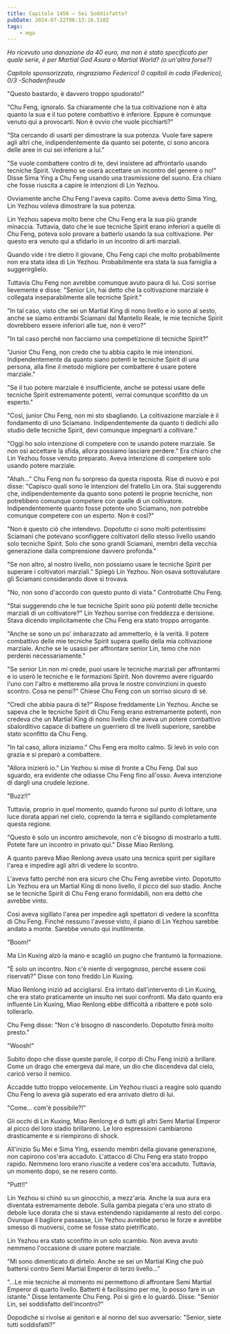 ```yaml
---
title: Capitolo 1456 – Sei Soddisfatto?
pubDate: 2024-07-22T06:13:16.510Z
tags:
    - mga
---
```



<em>Ho ricevuto una donazione da 40 euro, ma non è stato specificato per quale serie, è per Martial God Asura o Martial World? (o un'altra forse?)</em>


<em>Capitolo sponsorizzato, ringraziamo Federico!
0 capitoli in coda (Federico), 0/3
-Schadenfreude</em>


"Questo bastardo, è davvero troppo spudorato!"


"Chu Feng, ignoralo. Sa chiaramente che la tua coltivazione non è alta quanto la sua e il tuo potere combattivo è inferiore. Eppure è comunque venuto qui a provocarti. Non è ovvio che vuole picchiarti?"


"Sta cercando di usarti per dimostrare la sua potenza. Vuole fare sapere agli altri che, indipendentemente da quanto sei potente, ci sono ancora delle aree in cui sei inferiore a lui."


"Se vuole combattere contro di te, devi insistere ad affrontarlo usando tecniche Spirit. Vedremo se oserà accettare un incontro del genere o no!" Disse Sima Ying a Chu Feng usando una trasmissione del suono. Era chiaro che fosse riuscita a capire le intenzioni di Lin Yezhou.


Ovviamente anche Chu Feng l'aveva capito. Come aveva detto Sima Ying, Lin Yezhou voleva dimostrare la sua potenza.


Lin Yezhou sapeva molto bene che Chu Feng era la sua più grande minaccia. Tuttavia, dato che le sue tecniche Spirit erano inferiori a quelle di Chu Feng, poteva solo provare a batterlo usando la sua coltivazione. Per questo era venuto qui a sfidarlo in un incontro di arti marziali.


Quando vide i tre dietro il giovane, Chu Feng capì che molto probabilmente non era stata idea di Lin Yezhou. Probabilmente era stata la sua famiglia a suggerirglielo.


Tuttavia Chu Feng non avrebbe comunque avuto paura di lui. Così sorrise lievemente e disse: "Senior Lin, hai detto che la coltivazione marziale è collegata inseparabilmente alle tecniche Spirit."


"In tal caso, visto che sei un Martial King di nono livello e io sono al sesto, anche se siamo entrambi Sciamani dal Mantello Reale, le mie tecniche Spirit dovrebbero essere inferiori alle tue, non è vero?"


"In tal caso perché non facciamo una competizione di tecniche Spirit?"


"Junior Chu Feng, non credo che tu abbia capito le mie intenzioni. Indipendentemente da quanto siano potenti le tecniche Spirit di una persona, alla fine il metodo migliore per combattere è usare potere marziale."


"Se il tuo potere marziale è insufficiente, anche se potessi usare delle tecniche Spirit estremamente potenti, verrai comunque sconfitto da un esperto."


"Così, junior Chu Feng, non mi sto sbagliando. La coltivazione marziale è il fondamento di uno Sciamano. Indipendentemente da quanto ti dedichi allo studio delle tecniche Spirit, devi comunque impegnarti a coltivare."


"Oggi ho solo intenzione di competere con te usando potere marziale. Se non osi accettare la sfida, allora possiamo lasciare perdere." Era chiaro che Lin Yezhou fosse venuto preparato. Aveva intenzione di competere solo usando potere marziale.


"Ahah..." Chu Feng non fu sorpreso da questa risposta. Rise di nuovo e poi disse: "Capisco quali sono le intenzioni del fratello Lin ora. Stai suggerendo che, indipendentemente da quanto sono potenti le proprie tecniche, non potrebbero comunque competere con quelle di un coltivatore. Indipendentemente quanto fosse potente uno Sciamano, non potrebbe comunque competere con un esperto. Non è così?"


"Non è questo ciò che intendevo. Dopotutto ci sono molti potentissimi Sciamani che potevano sconfiggere coltivatori dello stesso livello usando solo tecniche Spirit. Solo che sono grandi Sciamani, membri della vecchia generazione dalla comprensione davvero profonda."


"Se non altro, al nostro livello, non possiamo usare le tecniche Spirit per superare i coltivatori marziali." Spiegò Lin Yezhou. Non osava sottovalutare gli Sciamani considerando dove si trovava.


"No, non sono d'accordo con questo punto di vista." Controbatté Chu Feng.


"Stai suggerendo che le tue tecniche Spirit sono più potenti delle tecniche marziali di un coltivatore?" Lin Yezhou sorrise con freddezza e derisione. Stava dicendo implicitamente che Chu Feng era stato troppo arrogante.


"Anche se sono un po' imbarazzato ad ammetterlo, è la verità. Il potere combattivo delle mie tecniche Spirit supera quello della mia coltivazione marziale. Anche se le usassi per affrontare senior Lin, temo che non perderei necessariamente."


"Se senior Lin non mi crede, puoi usare le tecniche marziali per affrontarmi e io userò le tecniche e le formazioni Spirit. Non dovremo avere riguardo l'uno con l'altro e metteremo alla prova le nostre convinzioni in questo scontro. Cosa ne pensi?" Chiese Chu Feng con un sorriso sicuro di sé.


"Credi che abbia paura di te?" Rispose freddamente Lin Yezhou. Anche se sapeva che le tecniche Spirit di Chu Feng erano estremamente potenti, non credeva che un Martial King di nono livello che aveva un potere combattivo sbalorditivo capace di battere un guerriero di tre livelli superiore, sarebbe stato sconfitto da Chu Feng.


"In tal caso, allora iniziamo." Chu Feng era molto calmo. Si levò in volo con grazia e si preparò a combattere.


"Allora inizierò io." Lin Yezhou si mise di fronte a Chu Feng. Dal suo sguardo, era evidente che odiasse Chu Feng fino all'osso. Aveva intenzione di dargli una crudele lezione.


"Buzz!!"


Tuttavia, proprio in quel momento, quando furono sul punto di lottare, una luce dorata apparì nel cielo, coprendo la terra e sigillando completamente questa regione.


"Questo è solo un incontro amichevole, non c'è bisogno di mostrarlo a tutti. Potete fare un incontro in privato qui." Disse Miao Renlong.


A quanto pareva Miao Renlong aveva usato una tecnica spirit per sigillare l'area e impedire agli altri di vedere lo scontro.


L'aveva fatto perché non era sicuro che Chu Feng avrebbe vinto. Dopotutto Lin Yezhou era un Martial King di nono livello, il picco del suo stadio. Anche se le tecniche Spirit di Chu Feng erano formidabili, non era detto che avrebbe vinto.


Così aveva sigillato l'area per impedire agli spettatori di vedere la sconfitta di Chu Feng. Finché nessuno l'avesse visto, il piano di Lin Yezhou sarebbe andato a monte. Sarebbe venuto qui inutilmente.


"Boom!"


Ma Lin Kuxing alzò la mano e scagliò un pugno che frantumò la formazione.


"È solo un incontro. Non c'è niente di vergognoso, perché essere così riservati?" Disse con tono freddo Lin Kuxing.


Miao Renlong iniziò ad accigliarsi. Era irritato dall'intervento di Lin Kuxing, che era stato praticamente un insulto nei suoi confronti. Ma dato quanto era influente Lin Kuxing, Miao Renlong ebbe difficoltà a ribattere e poté solo tollerarlo.


Chu Feng disse: "Non c'è bisogno di nasconderlo. Dopotutto finirà molto presto."


"Woosh!"


Subito dopo che disse queste parole, il corpo di Chu Feng iniziò a brillare. Come un drago che emergeva dal mare, un dio che discendeva dal cielo, caricò verso il nemico.


Accadde tutto troppo velocemente. Lin Yezhou riuscì a reagire solo quando Chu Feng lo aveva già superato ed era arrivato dietro di lui.


"Come... com'è possibile?!"


Gli occhi di Lin Kuxing, Miao Renlong e di tutti gli altri Semi Martial Emperor al picco del loro stadio brillarono. Le loro espressioni cambiarono drasticamente e si riempirono di shock.


All'inizio Su Mei e Sima Ying, essendo membri della giovane generazione, non capirono cos'era accaduto. L'attacco di Chu Feng era stato troppo rapido. Nemmeno loro erano riuscite a vedere cos'era accaduto. Tuttavia, un momento dopo, se ne resero conto.


"Putt!!"


Lin Yezhou si chinò su un ginocchio, a mezz'aria. Anche la sua aura era diventata estremamente debole. Sulla gamba piegata c'era uno strato di debole luce dorata che si stava estendendo rapidamente al resto del corpo. Ovunque il bagliore passasse, Lin Yezhou avrebbe perso le forze e avrebbe smesso di muoversi, come se fosse stato pietrificato.


Lin Yezhou era stato sconfitto in un solo scambio. Non aveva avuto nemmeno l'occasione di usare potere marziale.


"Mi sono dimenticato di dirtelo. Anche se sei un Martial King che può battersi contro Semi Martial Emperor di terzo livello..."


"...Le mie tecniche al momento mi permettono di affrontare Semi Martial Emperor di quarto livello. Batterti è facilissimo per me, lo posso fare in un istante." Disse lentamente Chu Feng. Poi si girò e lo guardò. Disse: "Senior Lin, sei soddisfatto dell'incontro?"


Dopodiché si rivolse ai genitori e al nonno del suo avversario: "Senior, siete tutti soddisfatti?"
                                


                                



